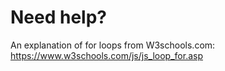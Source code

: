 # Need help?

An explanation of for loops from W3schools.com:
https://www.w3schools.com/js/js_loop_for.asp